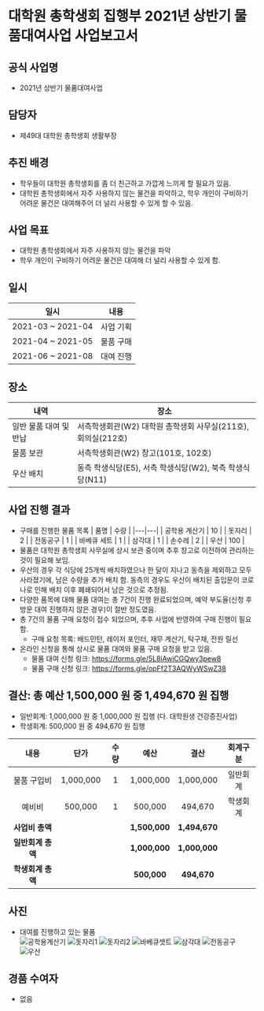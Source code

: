 대학원 총학생회 집행부 2021년 상반기 물품대여사업 사업보고서
===

## 공식 사업명
- 2021년 상반기 물품대여사업

## 담당자
- 제49대 대학원 총학생회 생활부장

## 추진 배경
- 학우들이 대학원 총학생회를 좀 더 친근하고 가깝게 느끼게 할 필요가 있음.
- 대학원 총학생회에서 자주 사용하지 않는 물건을 파악하고, 학우 개인이 구비하기 어려운 물건은 대여해주어 더 널리 사용할 수 있게 할 수 있음.

## 사업 목표
- 대학원 총학생회에서 자주 사용하지 않는 물건을 파악
- 학우 개인이 구비하기 어려운 물건은 대여해 더 널리 사용할 수 있게 함.

## 일시
| 일시 | 내용 |
|---|---|
| 2021-03 ~ 2021-04 | 사업 기획 |
| 2021-04 ~ 2021-05 | 물품 구매 |
| 2021-06 ~ 2021-08 | 대여 진행 |

## 장소

| 내역 | 장소 | 
|---|---|
| 일반 물품 대여 및 반납 | 서측학생회관(W2) 대학원 총학생회 사무실(211호), 회의실(212호) | 
| 물품 보관 | 서측학생회관(W2) 창고(101호, 102호) | 
| 우산 배치 | 동측 학생식당(E5), 서측 학생식당(W2), 북측 학생식당(N11) | 

## 사업 진행 결과

- 구매를 진행한 물품 목록
  | 품명 | 수량 | 
  |---|---|
  | 공학용 계산기 | 10 |
  | 돗자리 | 2 |
  | 전동공구 | 1 |
  | 바베큐 세트 | 1 |
  | 삼각대 | 1 |
  | 손수레 | 2 |
  | 우산 | 100 |
- 물품은 대학원 총학생회 사무실에 상시 보관 중이며 추후 창고로 이전하여 관리하는 것이 필요해 보임.
- 우산의 경우 각 식당에 25개씩 배치하였으나 한 달이 지나고 동측을 제외하고 모두 사라졌기에, 남은 수량을 추가 배치 함. 동측의 경우도 우산이 배치된 출입문이 코로나로 인해 배치 이후 폐쇄되어서 남은 것으로 추정됨.
- 다양한 품목에 대해 물품 대여는 총 7건이 진행 완료되었으며, 예약 부도율(신청 후 방문 대여 진행하지 않은 경우)이 절반 정도였음. 
- 총 7건의 물품 구매 요청이 접수 되었으며, 추후 사업에 반영하여 구매 진행이 필요함.
  - 구매 요청 목록: 배드민턴, 레이저 포인터, 재무 계산기, 탁구채, 전원 릴선
- 온라인 신청을 통해 상시로 물품 대여와 물품 구매 요청을 받고 있음.
  - 물품 대여 신청 링크: https://forms.gle/5L8iAwiCGQwy3pew8 
  - 물품 구매 신청 링크: https://forms.gle/opFf2T3AQWyWSwZ38

## 결산: 총 예산 1,500,000 원 중 1,494,670 원 집행
- 일반회계: 1,000,000 원 중 1,000,000 원 집행 (다. 대학원생 건강증진사업)
- 학생회계: 500,000 원 중 494,670 원 집행

| **내용** | **단가** | **수량** | **예산** | **결산** | **회계구분** |
|:---:|:---:|:---:|:---:|:---:|:---:|
| 물품 구입비 | 1,000,000 | 1 | 1,000,000 | 1,000,000 | 일반회계| 
| 예비비 | 500,000 | 1 | 500,000 | 494,670 | 학생회계| 
| **사업비 총액** |  |  | **1,500,000** | **1,494,670** |  |
| **일반회계 총액** |  |  | **1,000,000** | **1,000,000** |  |
| **학생회계 총액** |  |  | **500,000** | **494,670** |  |

## 사진
- 대여를 진행하고 있는 물품  
![공학용계산기](../../resources/물품대여사업-공학용계산기.jpg)
![돗자리1](../../resources/물품대여사업-돗자리1.jpg)
![돗자리2](../../resources/물품대여사업-돗자리2.jpg)
![바베큐셋트](../../resources/물품대여사업-바베큐셋트.jpg)
![삼각대](../../resources/물품대여사업-삼각대.jpg)
![전동공구](../../resources/물품대여사업-전동공구.jpg)
![우산](../../resources/물품대여사업-우산.jpg)

## 경품 수여자
- 없음